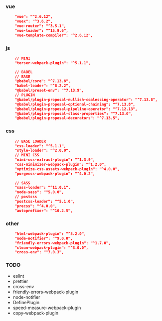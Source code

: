 ### vue

```json
    "vue": "^2.6.12",
    "vuex": "^3.6.2",
    "vue-router": "^3.5.1",
    "vue-loader": "^15.9.6",
    "vue-template-compiler": "^2.6.12",
```

### js

```json
    // MINI
    "terser-webpack-plugin": "^5.1.1",

    // BABEL
    // BASE
    "@babel/core": "^7.13.8",
    "babel-loader": "^8.2.2",
    "@babel/preset-env": "^7.13.9",
    // PLUGIN
    "@babel/plugin-proposal-nullish-coalescing-operator": "^7.13.8",
    "@babel/plugin-proposal-optional-chaining": "^7.13.8",
    "@babel/plugin-proposal-pipeline-operator": "^7.12.13",
    "@babel/plugin-proposal-class-properties": "^7.13.0",
    "@babel/plugin-proposal-decorators": "^7.13.5",
```

### css

```json
    // BASE LOADER
    "css-loader": "^5.1.1",
    "style-loader": "^2.0.0",
    // MINI CSS
    "mini-css-extract-plugin": "^1.3.9",
    "css-minimizer-webpack-plugin": "^1.2.0",
    "optimize-css-assets-webpack-plugin": "^4.0.0",
    "purgecss-webpack-plugin": "^4.0.2",
    
    // SASS
    "sass-loader": "^11.0.1",
    "node-sass": "^5.0.0",
    // postcss
    "postcss-loader": "^5.1.0",
    "precss": "^4.0.0",
    "autoprefixer": "^10.2.5",
```

### other

```json
    "html-webpack-plugin": "^5.2.0",
    "node-notifier": "^9.0.0",
    "friendly-errors-webpack-plugin": "^1.7.0",
    "clean-webpack-plugin": "^3.0.0",
    "cross-env": "^7.0.3",
```

### TODO

- eslint
- prettier
- cross-env
- friendly-errors-webpack-plugin
- node-notifier
- DefinePlugin
- speed-measure-webpack-plugin
- copy-webpack-plugin
